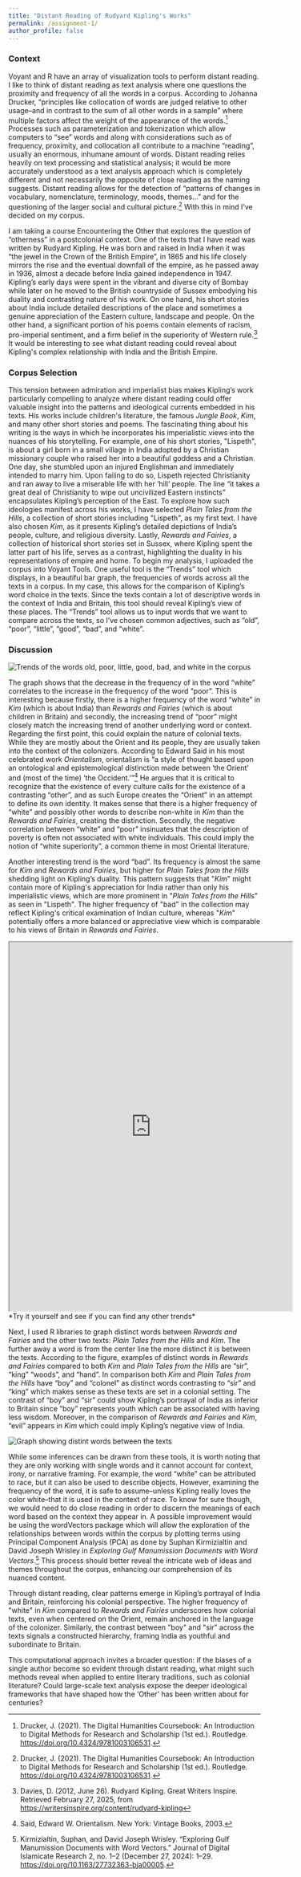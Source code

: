 ```yaml
---
title: "Distant Reading of Rudyard Kipling's Works"
permalink: /assignment-1/
author_profile: false
---
```

### Context
Voyant and R have an array of visualization tools to perform distant reading. I like to think of distant reading as text analysis where one questions the proximity and frequency of all the words in a corpus. According to Johanna Drucker, “principles like collocation of words are judged relative to other usage–and in contrast to the sum of all other words in a sample” where multiple factors affect the weight of the appearance of the words.[^1] Processes such as parameterization and tokenization which allow computers to “see” words and along with considerations such as of frequency, proximity, and collocation all contribute to a machine “reading”, usually an enormous, inhumane amount of words. Distant reading relies heavily on text processing and statistical analysis; it would be more accurately understood as a text analysis approach which is completely different and not necessarily the opposite of close reading as the naming suggests. Distant reading allows for the detection of “patterns of changes in vocabulary, nomenclature, terminology, moods, themes…” and for the questioning of the larger social and cultural picture.[^1] With this in mind I’ve decided on my corpus.

I am taking a course Encountering the Other that explores the question of “otherness” in a postcolonial context. One of the texts that I have read was written by Rudyard Kipling. He was born and raised in India when it was “the jewel in the Crown of the British Empire”, in 1865 and his life closely mirrors the rise and the eventual downfall of the empire, as he passed away in 1936, almost a decade before India gained independence in 1947. Kipling’s early days were spent in the vibrant and diverse city of Bombay while later on he moved to the British countryside of Sussex embodying his duality and contrasting nature of his work. On one hand, his short stories about India include detailed descriptions of the place and sometimes a genuine appreciation of the Eastern culture, landscape and people. On the other hand, a significant portion of his poems contain elements of racism, pro-imperial sentiment, and a firm belief in the superiority of Western rule.[^4] It would be interesting to see what distant reading could reveal about Kipling's complex relationship with India and the British Empire.

### Corpus Selection
This tension between admiration and imperialist bias makes Kipling’s work particularly compelling to analyze where distant reading could offer valuable insight into the patterns and ideological currents embedded in his texts. His works include children's literature, the famous _Jungle Book_, _Kim_, and many other short stories and poems. The fascinating thing about his writing is the ways in which he incorporates his imperialistic views into the nuances of his storytelling. For example, one of his short stories, "Lispeth", is about a girl born in a small village in India adopted by a Christian missionary couple who raised her into a beautiful goddess and a Christian. One day, she stumbled upon an injured Englishman and immediately intended to marry him. Upon failing to do so, Lispeth rejected Christianity and ran away to live a miserable life with her ‘hill’ people. The line “it takes a great deal of Christianity to wipe out uncivilized Eastern instincts” encapsulates Kipling’s perception of the East. To explore how such ideologies manifest across his works, I have selected _Plain Tales from the Hills_, a collection of short stories including "Lispeth", as my first text. I have also chosen _Kim_, as it presents Kipling’s detailed depictions of India’s people, culture, and religious diversity. Lastly, _Rewards and Fairies_, a collection of historical short stories set in Sussex, where Kipling spent the latter part of his life, serves as a contrast, highlighting the duality in his representations of empire and home.
To begin my analysis, I uploaded the corpus into Voyant Tools. One useful tool is the “Trends” tool which displays, in a beautiful bar graph, the frequencies of words across all the texts in a corpus. In my case, this allows for the comparison of Kipling’s word choice in the texts. Since the texts contain a lot of descriptive words in the context of India and Britain, this tool should reveal Kipling’s view of these places. The “Trends” tool allows us to input words that we want to compare across the texts, so I’ve chosen common adjectives, such as “old”, “poor”, “little”, “good”, “bad”, and “white”. 

### Discussion
![Trends of the words old, poor, little, good, bad, and white in the corpus](../assets/images/trends.png)

The graph shows that the decrease in the frequency of in the word “white” correlates to the increase in the frequency of the word “poor”. This is interesting because firstly, there is a higher frequency of the word “white” in _Kim_ (which is about India) than _Rewards and Fairies_ (which is about children in Britain) and secondly, the increasing trend of “poor” might closely match the increasing trend of another underlying word or context. Regarding the first point, this could explain the nature of colonial texts. While they are mostly about the Orient and its people, they are usually taken into the context of the colonizers. According to Edward Said in his most celebrated work _Orientalism_, orientalism is “a style of thought based upon an ontological and epistemological distinction made between ‘the Orient’ and (most of the time) ‘the Occident.’”[^2] He argues that it is critical to recognize that the existence of every culture calls for the existence of a contrasting “other”, and as such Europe creates the “Orient” in an attempt to define its own identity. It makes sense that there is a higher frequency of “white” and possibly other words to describe non-white in _Kim_ than the _Rewards and Fairies_, creating the distinction. Secondly, the negative correlation between “white” and “poor” insinuates that the description of poverty is often not associated with white individuals. This could imply the notion of “white superiority”, a common theme in most Oriental literature. 

Another interesting trend is the word “bad”. Its frequency is almost the same for _Kim_ and _Rewards and Fairies_, but higher for _Plain Tales from the Hills_ shedding light on Kipling’s duality. This pattern suggests that "_Kim_" might contain more of Kipling's appreciation for India rather than only his imperialistic views, which are more prominent in "_Plain Tales from the Hills_" as seen in "Lispeth". The higher frequency of "bad" in the collection may reflect Kipling's critical examination of Indian culture, whereas "_Kim_" potentially offers a more balanced or appreciative view which is comparable to his views of Britain in _Rewards and Fairies_. 

<iframe style='width: 565px; height: 735px;' src='https://voyant-tools.org/tool/Trends/?query=bad*&query=bad&query=good&query=little&query=poor&query=white&query=old&corpus=f1ccc29ec5b2cd6eba8fa7fd1f3f6af5'></iframe> 
*Try it yourself and see if you can find any other trends*

Next, I used R libraries to graph distinct words between _Rewards and Fairies_ and the other two texts: _Plain Tales from the Hills_ and _Kim_. The further away a word is from the center line the more distinct it is between the texts. According to the figure, examples of distinct words in _Rewards and Fairies_ compared to both _Kim_ and _Plain Tales from the Hills_ are “sir”, “king” “woods”, and “hand”. In comparison both _Kim_ and _Plain Tales from the Hills_ have “boy” and “colonel” as distinct words contrasting to “sir” and “king” which makes sense as these texts are set in a colonial setting. The contrast of “boy” and “sir” could show Kipling’s portrayal of India as inferior to Britain since “boy” represents youth which can be associated with having less wisdom. Moreover, in the comparison of _Rewards and Fairies_ and _Kim_, “evil” appears in _Kim_ which could imply Kipling’s negative view of India. 

![Graph showing distint words between the texts](../assets/images/distinct1.png)

While some inferences can be drawn from these tools, it is worth noting that they are only working with single words and it cannot account for context, irony, or narrative framing. For example, the word “white” can be attributed to race, but it can also be used to describe objects. However, examining the frequency of the word, it is safe to assume–unless Kipling really loves the color white–that it is used in the context of race. To know for sure though, we would need to do close reading in order to discern the meanings of each word based on the context they appear in. A possible improvement would be using the wordVectors package which will allow the exploration of the relationships between words within the corpus by plotting terms using Principal Component Analysis (PCA) as done by Suphan Kirmizialtin and David Joseph Wrisley in _Exploring Gulf Manumission Documents with Word Vectors_.[^3] This process should better reveal the intricate web of ideas and themes throughout the corpus, enhancing our comprehension of its nuanced content.

Through distant reading, clear patterns emerge in Kipling’s portrayal of India and Britain, reinforcing his colonial perspective. The higher frequency of "white" in _Kim_ compared to _Rewards and Fairies_ underscores how colonial texts, even when centered on the Orient, remain anchored in the language of the colonizer. Similarly, the contrast between "boy" and "sir" across the texts signals a constructed hierarchy, framing India as youthful and subordinate to Britain. 

This computational approach invites a broader question: if the biases of a single author become so evident through distant reading, what might such methods reveal when applied to entire literary traditions, such as colonial literature? Could large-scale text analysis expose the deeper ideological frameworks that have shaped how the ‘Other’ has been written about for centuries?

[^1]: Drucker, J. (2021). The Digital Humanities Coursebook: An Introduction to Digital Methods for Research and Scholarship (1st ed.). Routledge. https://doi.org/10.4324/9781003106531.

[^2]: Said, Edward W. Orientalism. New York: Vintage Books, 2003. 

[^3]: Kirmizialtin, Suphan, and David Joseph Wrisley. “Exploring Gulf Manumission Documents with Word Vectors.” Journal of Digital Islamicate Research 2, no. 1–2 (December 27, 2024): 1–29. https://doi.org/10.1163/27732363-bja00005. 

[^4]: Davies, D. (2012, June 26). Rudyard Kipling. Great Writers Inspire. Retrieved February 27, 2025, from https://writersinspire.org/content/rudyard-kipling
